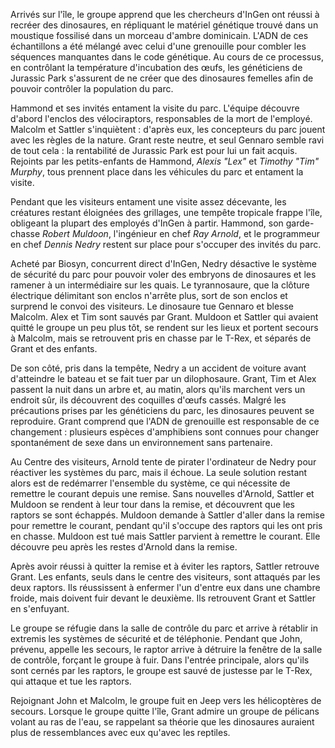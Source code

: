 Arrivés sur l'île, le groupe apprend que les chercheurs d'InGen ont réussi à recréer des dinosaures, en répliquant le matériel génétique trouvé dans un moustique fossilisé dans un morceau d'ambre dominicain. L'ADN de ces échantillons a été mélangé avec celui d'une grenouille pour combler les séquences manquantes dans le code génétique. Au cours de ce processus, en contrôlant la température d'incubation des œufs, les généticiens de Jurassic Park s'assurent de ne créer que des dinosaures femelles afin de pouvoir contrôler la population du parc.

Hammond et ses invités entament la visite du parc. L'équipe découvre d'abord l'enclos des vélociraptors, responsables de la mort de l'employé. Malcolm et Sattler s'inquiètent : d'après eux, les concepteurs du parc jouent avec les règles de la nature. Grant reste neutre, et seul Gennaro semble ravi de tout cela : la rentabilité de Jurassic Park est pour lui un fait acquis. Rejoints par les petits-enfants de Hammond, *Alexis "Lex"* et *Timothy "Tim" Murphy*, tous prennent place dans les véhicules du parc et entament la visite.
>
Pendant que les visiteurs entament une visite assez décevante, les créatures restant éloignées des grillages, une tempête tropicale frappe l'île, obligeant la plupart des employés d'InGen à partir. Hammond, son garde-chasse *Robert Muldoon*, l'ingénieur en chef *Ray Arnold*, et le programmeur en chef *Dennis Nedry* restent sur place pour s'occuper des invités du parc.

Acheté par Biosyn, concurrent direct d'InGen, Nedry désactive le système de sécurité du parc pour pouvoir voler des embryons de dinosaures et les ramener à un intermédiaire sur les quais. Le tyrannosaure, que la clôture électrique délimitant son enclos n'arrête plus, sort de son enclos et surprend le convoi des visiteurs. Le dinosaure tue Gennaro et blesse Malcolm. Alex et Tim sont sauvés par Grant. Muldoon et Sattler qui avaient quitté le groupe un peu plus tôt, se rendent sur les lieux et portent secours à Malcolm, mais se retrouvent pris en chasse par le T-Rex, et séparés de Grant et des enfants.

De son côté, pris dans la tempête, Nedry a un accident de voiture avant d'atteindre le bateau et se fait tuer par un dilophosaure. Grant, Tim et Alex passent la nuit dans un arbre et, au matin, alors qu'ils marchent vers un endroit sûr, ils découvrent des coquilles d'œufs cassés. Malgré les précautions prises par les généticiens du parc, les dinosaures peuvent se reproduire. Grant comprend que l'ADN de grenouille est responsable de ce changement : plusieurs espèces d'amphibiens sont connues pour changer spontanément de sexe dans un environnement sans partenaire.

Au Centre des visiteurs, Arnold tente de pirater l'ordinateur de Nedry pour réactiver les systèmes du parc, mais il échoue. La seule solution restant alors est de redémarrer l'ensemble du système, ce qui nécessite de remettre le courant depuis une remise. Sans nouvelles d'Arnold, Sattler et Muldoon se rendent à leur tour dans la remise, et découvrent que les raptors se sont échappés. Muldoon demande à Sattler d'aller dans la remise pour remettre le courant, pendant qu'il s'occupe des raptors qui les ont pris en chasse. Muldoon est tué mais Sattler parvient à remettre le courant. Elle découvre peu après les restes d'Arnold dans la remise.

Après avoir réussi à quitter la remise et à éviter les raptors, Sattler retrouve Grant. Les enfants, seuls dans le centre des visiteurs, sont attaqués par les deux raptors. Ils réussissent à enfermer l'un d'entre eux dans une chambre froide, mais doivent fuir devant le deuxième. Ils retrouvent Grant et Sattler en s'enfuyant.

Le groupe se réfugie dans la salle de contrôle du parc et arrive à rétablir in extremis les systèmes de sécurité et de téléphonie. Pendant que John, prévenu, appelle les secours, le raptor arrive à détruire la fenêtre de la salle de contrôle, forçant le groupe à fuir. Dans l'entrée principale, alors qu'ils sont cernés par les raptors, le groupe est sauvé de justesse par le T-Rex, qui attaque et tue les raptors.

Rejoignant John et Malcolm, le groupe fuit en Jeep vers les hélicoptères de secours. Lorsque le groupe quitte l'île, Grant admire un groupe de pélicans volant au ras de l'eau, se rappelant sa théorie que les dinosaures auraient plus de ressemblances avec eux qu'avec les reptiles.